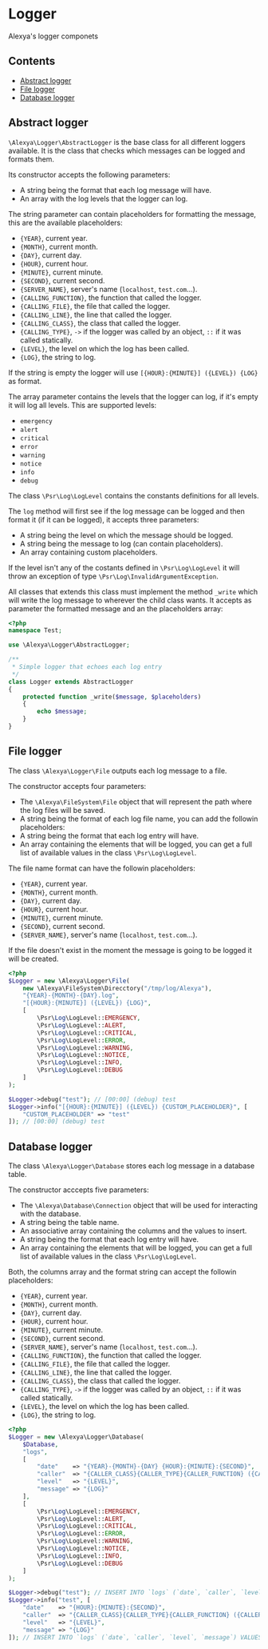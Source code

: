 # Logger
Alexya's logger componets

## Contents
- [Abstract logger](#abstract_logger)
- [File logger](#file_logger)
- [Database logger](#database_logger)

<a name="abstract_logger"></a>
## Abstract logger
`\Alexya\Logger\AbstractLogger` is the base class for all different loggers available. It
is the class that checks which messages can be logged and formats them.

Its constructor accepts the following parameters:

 * A string being the format that each log message will have.
 * An array with the log levels that the logger can log.

The string parameter can contain placeholders for formatting the message, this are the available placeholders:

 * `{YEAR}`, current year.
 * `{MONTH}`, current month.
 * `{DAY}`, current day.
 * `{HOUR}`, current hour.
 * `{MINUTE}`, current minute.
 * `{SECOND}`, current second.
 * `{SERVER_NAME}`, server's name (`localhost`, `test.com`...).
 * `{CALLING_FUNCTION}`, the function that called the logger.
 * `{CALLING_FILE}`, the file that called the logger.
 * `{CALLING_LINE}`, the line that called the logger.
 * `{CALLING_CLASS}`, the class that called the logger.
 * `{CALLING_TYPE}`, `->` if the logger was called by an object, `::` if it was called statically.
 * `{LEVEL}`, the level on which the log has been called.
 * `{LOG}`, the string to log.

If the string is empty the logger will use `[{HOUR}:{MINUTE}] ({LEVEL}) {LOG}` as format.

The array parameter contains the levels that the logger can log, if it's empty it will log all levels.
This are supported levels:

 * `emergency`
 * `alert`
 * `critical`
 * `error`
 * `warning`
 * `notice`
 * `info`
 * `debug`

The class `\Psr\Log\LogLevel` contains the constants definitions for all levels.

The `log` method will first see if the log message can be logged and then format it (if it can be logged),
it accepts three parameters:

 * A string being the level on which the message should be logged.
 * A string being the message to log (can contain placeholders).
 * An array containing custom placeholders.

If the level isn't any of the costants defined in `\Psr\Log\LogLevel` it will throw an exception of type `\Psr\Log\InvalidArgumentException`.

All classes that extends this class must implement the method `_write` which will write the log message
to wherever the child class wants. It accepts as parameter the formatted message and an the placeholders array:

```php
<?php
namespace Test;

use \Alexya\Logger\AbstractLogger;

/**
 * Simple logger that echoes each log entry
 */
class Logger extends AbstractLogger
{
    protected function _write($message, $placeholders)
    {
        echo $message;
    }
}
```

<a name="file_logger"></a>
## File logger
The class `\Alexya\Logger\File` outputs each log message to a file.

The constructor accepts four parameters:

 * The `\Alexya\FileSystem\File` object that will represent the path where the log files will be saved.
 * A string being the format of each log file name, you can add the followin placeholders:
 * A string being the format that each log entry will have.
 * An array containing the elements that will be logged, you can get a full list
   of available values in the class `\Psr\Log\LogLevel`.

The file name format can have the followin placeholders:

 * `{YEAR}`, current year.
 * `{MONTH}`, current month.
 * `{DAY}`, current day.
 * `{HOUR}`, current hour.
 * `{MINUTE}`, current minute.
 * `{SECOND}`, current second.
 * `{SERVER_NAME}`, server's name (`localhost`, `test.com`...).

If the file doesn't exist in the moment the message is going to be logged it will be created.

```php
<?php
$Logger = new \Alexya\Logger\File(
    new \Alexya\FileSystem\Direcctory("/tmp/log/Alexya"),
    "{YEAR}-{MONTH}-{DAY}.log",
    "[{HOUR}:{MINUTE}] ({LEVEL}) {LOG}",
    [
        \Psr\Log\LogLevel::EMERGENCY,
        \Psr\Log\LogLevel::ALERT,
        \Psr\Log\LogLevel::CRITICAL,
        \Psr\Log\LogLevel::ERROR,
        \Psr\Log\LogLevel::WARNING,
        \Psr\Log\LogLevel::NOTICE,
        \Psr\Log\LogLevel::INFO,
        \Psr\Log\LogLevel::DEBUG
    ]
);

$Logger->debug("test"); // [00:00] (debug) test
$Logger->info("[{HOUR}:{MINUTE}] ({LEVEL}) {CUSTOM_PLACEHOLDER}", [
    "CUSTOM_PLACEHOLDER" => "test"
]); // [00:00] (debug) test
```

<a name="database_logger"></a>
## Database logger
The class `\Alexya\Logger\Database` stores each log message in a database table.

The constructor acccepts five parameters:

 * The `\Alexya\Database\Connection` object that will be used for interacting with the database.
 * A string being the table name.
 * An associative array containing the columns and the values to insert.
 * A string being the format that each log entry will have.
 * An array containing the elements that will be logged, you can get a full list
   of available values in the class `\Psr\Log\LogLevel`.

Both, the columns array and the format string can accept the followin placeholders:

 * `{YEAR}`, current year.
 * `{MONTH}`, current month.
 * `{DAY}`, current day.
 * `{HOUR}`, current hour.
 * `{MINUTE}`, current minute.
 * `{SECOND}`, current second.
 * `{SERVER_NAME}`, server's name (`localhost`, `test.com`...).
 * `{CALLING_FUNCTION}`, the function that called the logger.
 * `{CALLING_FILE}`, the file that called the logger.
 * `{CALLING_LINE}`, the line that called the logger.
 * `{CALLING_CLASS}`, the class that called the logger.
 * `{CALLING_TYPE}`, `->` if the logger was called by an object, `::` if it was called statically.
 * `{LEVEL}`, the level on which the log has been called.
 * `{LOG}`, the string to log.

```php
<?php
$Logger = new \Alexya\Logger\Database(
    $Database,
    "logs",
    [
        "date"    => "{YEAR}-{MONTH}-{DAY} {HOUR}:{MINUTE}:{SECOND}",
        "caller"  => "{CALLER_CLASS}{CALLER_TYPE}{CALLER_FUNCTION} ({CALLER_FILE}:{CALLER_LINE})",
        "level"   => "{LEVEL}",
        "message" => "{LOG}"
    ],
    [
        \Psr\Log\LogLevel::EMERGENCY,
        \Psr\Log\LogLevel::ALERT,
        \Psr\Log\LogLevel::CRITICAL,
        \Psr\Log\LogLevel::ERROR,
        \Psr\Log\LogLevel::WARNING,
        \Psr\Log\LogLevel::NOTICE,
        \Psr\Log\LogLevel::INFO,
        \Psr\Log\LogLevel::DEBUG
    ]
);

$Logger->debug("test"); // INSERT INTO `logs` (`date`, `caller`, `level`, `message`) VALUES ('0000-00-00 00:00:00', '', 'debug', 'test');
$Logger->info("test", [
    "date"    => "{HOUR}:{MINUTE}:{SECOND}",
    "caller"  => "{CALLER_CLASS}{CALLER_TYPE}{CALLER_FUNCTION} ({CALLER_FILE}:{CALLER_LINE})",
    "level"   => "{LEVEL}",
    "message" => "{LOG}"
]); // INSERT INTO `logs` (`date`, `caller`, `level`, `message`) VALUES ('00:00:00', '', 'debug', 'test');
```
